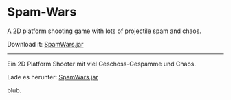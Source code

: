 Spam-Wars
=========

A 2D platform shooting game with lots of projectile spam and chaos.

Download it: [SpamWars.jar](http://dakror.de/download?u=https://github.com/Dakror/Spam-Wars/raw/master/SpamWars.jar)<br>


------------------------
Ein 2D Platform Shooter mit viel Geschoss-Gespamme und Chaos.

Lade es herunter: [SpamWars.jar](http://dakror.de/download?u=https://github.com/Dakror/Spam-Wars/raw/master/SpamWars.jar)<br>

blub.
